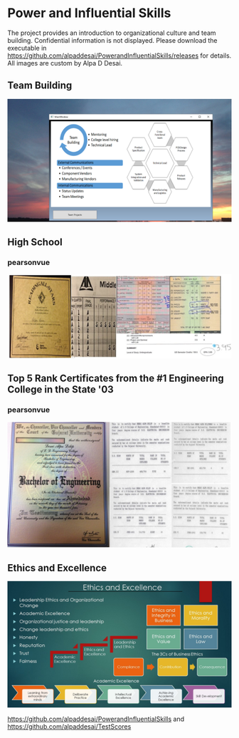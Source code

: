 # Power and Influential Skills
The project provides an introduction to organizational culture and team building. Confidential information is not displayed.  Please download the executable in https://github.com/alpaddesai/PowerandInfluentialSkills/releases for details. All images are custom by Alpa D Desai.

## Team Building
![image](TeamBuilding.png)

## High School 
### pearsonvue
![image](Grades_marks_image.jpg)

## Top 5 Rank Certificates from the #1 Engineering College in the State '03 
### pearsonvue
![image](Bachelors_Degree.jpg)

## Ethics and Excellence
![image](Ethics.jpg)

https://github.com/alpaddesai/PowerandInfluentialSkills and https://github.com/alpaddesai/TestScores
